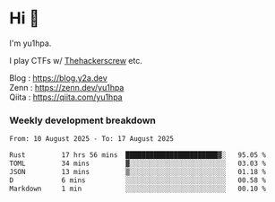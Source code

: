 # Hi 👋

I'm yu1hpa.

I play CTFs w/ [Thehackerscrew](https://www.thehackerscrew.team/) etc.

Blog : https://blog.y2a.dev  
Zenn : https://zenn.dev/yu1hpa  
Qiita : https://qiita.com/yu1hpa  

### Weekly development breakdown

<!--START_SECTION:waka-->

```txt
From: 10 August 2025 - To: 17 August 2025

Rust         17 hrs 56 mins  ███████████████████████▓░   95.05 %
TOML         34 mins         ▓░░░░░░░░░░░░░░░░░░░░░░░░   03.03 %
JSON         13 mins         ▒░░░░░░░░░░░░░░░░░░░░░░░░   01.18 %
D            6 mins          ░░░░░░░░░░░░░░░░░░░░░░░░░   00.58 %
Markdown     1 min           ░░░░░░░░░░░░░░░░░░░░░░░░░   00.10 %
```

<!--END_SECTION:waka-->

